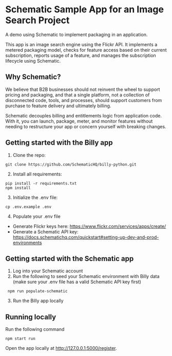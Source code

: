 # Schematic Sample App for an Image Search Project

A demo using Schematic to implement packaging in an application.

This app is an image search engine using the Flickr API. It implements a metered packaging model, checks for feature access based on their current subscription, reports usage of a feature, and manages the subscription lifecycle using Schematic.

## Why Schematic?
We believe that B2B businesses should not reinvent the wheel to support pricing and packaging, and that a single platform, not a collection of disconnected code, tools, and processes, should support customers from purchase to feature delivery and ultimately billing.

Schematic decouples billing and entitlements logic from application code. With it, you can launch, package, meter, and monitor features without needing to restructure your app or concern yourself with breaking changes.

## Getting started with the Billy app
1. Clone the repo:

```
git clone https://github.com/SchematicHQ/billy-python.git
```

2. Install all requirements:

```
pip install -r requirements.txt
npm install
```

3. Initialize the .env file:

```
cp .env.example .env
```

4. Populate your .env file
- Generate Flickr keys here: https://www.flickr.com/services/apps/create/
- Generate a Schematic API key: https://docs.schematichq.com/quickstart#setting-up-dev-and-prod-environments

## Getting started with the Schematic app

1. Log into your Schematic account
2. Run the following to seed your Schematic environment with Billy data (make sure your .env file has a valid Schematic API key first)

```
 npm run populate-schematic
```

3. Run the Billy app locally

## Running locally

Run the following command

```
npm start run
```

Open the app locally at http://127.0.0.1:5000/register.